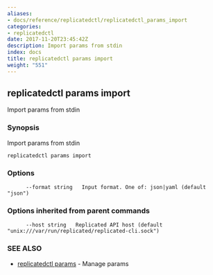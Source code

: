 ```yaml
---
aliases:
- docs/reference/replicatedctl/replicatedctl_params_import
categories:
- replicatedctl
date: 2017-11-20T23:45:42Z
description: Import params from stdin
index: docs
title: replicatedctl params import
weight: "551"
---
```


## replicatedctl params import

Import params from stdin

### Synopsis


Import params from stdin

```
replicatedctl params import
```

### Options

```
      --format string   Input format. One of: json|yaml (default "json")
```

### Options inherited from parent commands

```
      --host string   Replicated API host (default "unix:///var/run/replicated/replicated-cli.sock")
```

### SEE ALSO
* [replicatedctl params](/api/replicatedctl/replicatedctl_params/)	 - Manage params

